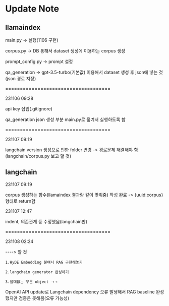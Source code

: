 # Update Note

## llamaindex

main.py → 실행(1106 구현)

corpus.py → DB 통해서 dataset 생성에 이용하는 corpus 생성

prompt_config.py → prompt 설정

qa_generation → gpt-3.5-turbo(기본값) 이용해서 dataset 생성 후 json에 넣는 것(json 경로 지정)

====================================

231106 09:28

api key 삽입(.gitignore)

qa_generation json 생성 부분 main.py로 옮겨서 실행하도록 함

====================================

231107 09:19

langchain version 생성으로 인한 folder 변경 -> 경로문제 해결해야 함(langchain/corpus.py 보고 할 것)

## langchain

231107 09:19

corpus 생성하는 함수(llamaindex 결과랑 같이 맞춰줌) 작성 완료 -> {uuid:corpus} 형태로 return함

231107 12:47

indent, 의존관계 등 수정했음(langchain만)

====================================

231108 02:24

----> 할 것
    
    1.HyDE Embedding 붙여서 RAG 구현해놓기

    2.langchain generator 완성하기

    3.쓸데없는 부분 object ㄱㄱ

OpenAI API update로 Langchain dependency 오류 발생해서 RAG baseline 완성했지만 검증은 못해봄(오류 가능성)

